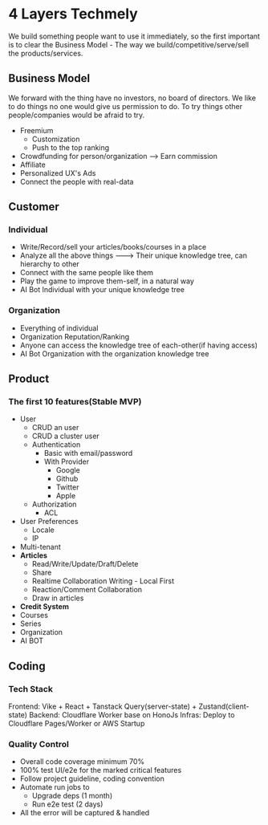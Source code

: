 # 4 Layers Techmely

We build something people want to use it immediately, so the first important is to clear the Business Model - The way we build/competitive/serve/sell the products/services.


## Business Model

We forward with the thing have no investors, no board of directors. We like to do things no one would give us permission to do. To try things other people/companies would be afraid to try.

- Freemium
    - Customization
    - Push to the top ranking
- Crowdfunding for person/organization --> Earn commission
- Affiliate
- Personalized UX's Ads
- Connect the people with real-data

## Customer

### Individual

- Write/Record/sell your articles/books/courses in a place
- Analyze all the above things ---> Their unique knowledge tree, can hierarchy to other
- Connect with the same people like them
- Play the game to improve them-self, in a natural way
- AI Bot Individual with your unique knowledge tree

### Organization

- Everything of individual
- Organization Reputation/Ranking
- Anyone can access the knowledge tree of each-other(if having access)
- AI Bot Organization with the organization knowledge tree

## Product

### The first 10 features(Stable MVP)

- User
    - CRUD an user
    - CRUD a cluster user
    - Authentication
      - Basic with email/password
      - With Provider
        - Google
        - Github
        - Twitter
        - Apple
    - Authorization
      - ACL
- User Preferences
    - Locale
    - IP
- Multi-tenant
- **Articles**
    - Read/Write/Update/Draft/Delete
    - Share
    - Realtime Collaboration Writing - Local First
    - Reaction/Comment Collaboration
    - Draw in articles
- **Credit System**
- Courses
- Series
- Organization
- AI BOT

## Coding

### Tech Stack

Frontend: Vike + React + Tanstack Query(server-state) + Zustand(client-state)
Backend: Cloudflare Worker base on HonoJs
Infras: Deploy to Cloudflare Pages/Worker or AWS Startup

### Quality Control
- Overall code coverage minimum 70%
- 100% test UI/e2e for the marked critical features
- Follow project guideline, coding convention
- Automate run jobs to
    - Upgrade deps (1 month)
    - Run e2e test (2 days)
- All the error will be captured & handled
